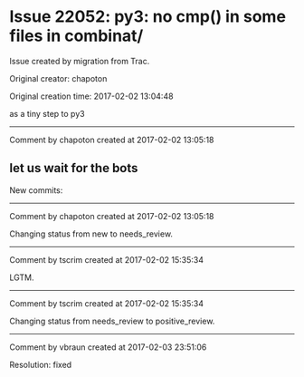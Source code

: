 # Issue 22052: py3: no cmp() in some files in combinat/

Issue created by migration from Trac.

Original creator: chapoton

Original creation time: 2017-02-02 13:04:48

as a tiny step to py3


---

Comment by chapoton created at 2017-02-02 13:05:18

let us wait for the bots
----
New commits:


---

Comment by chapoton created at 2017-02-02 13:05:18

Changing status from new to needs_review.


---

Comment by tscrim created at 2017-02-02 15:35:34

LGTM.


---

Comment by tscrim created at 2017-02-02 15:35:34

Changing status from needs_review to positive_review.


---

Comment by vbraun created at 2017-02-03 23:51:06

Resolution: fixed
